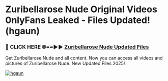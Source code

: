 # Zuribellarose Nude Original Videos 0nlyFans Leaked - Files Updated! (hgaun)

<h3>🔴 CLICK HERE 🌐==►► <a href="https://tinyurl.com/52m3yx9h" rel="nofollow">Zuribellarose Nude Updated Files</a></h3>

Get Zuribellarose Nude and all content. Now you can access all videos and pictures of Zuribellarose Nude. New Updated Files 2025!

[![hgaun](https://i.imgur.com/TnHtlc8.gif)](https://tinyurl.com/52m3yx9h)
